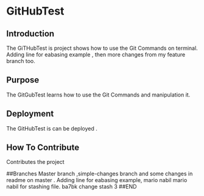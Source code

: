 # GitHubTest
## Introduction
The GiTHubTest is project shows how to use the Git Commands on terminal. Adding line for eabasing example , then more changes from my feature branch too.
## Purpose
The GitGubTest learns how to use the Git Commands and manipulation it.
## Deployment
The GitHubTest is can be deployed . 
## How To Contribute
Contributes the project

##Branches
Master branch ,simple-changes branch and some changes in readme on master . 
Adding line for eabasing example, mario nabil
mario nabil for stashing file.
ba7bk
change stash 3
##END 
